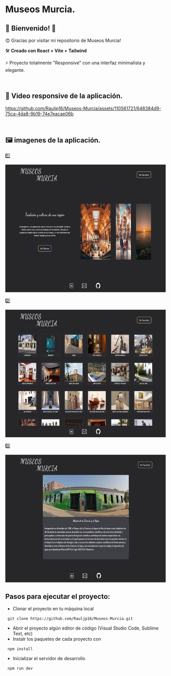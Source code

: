 # Museos Murcia.

## 👋 Bienvenido! 👋

😍 Gracias por visitar mi repositorio de Museos Murcia!

🛠 **Creado con React + Vite + Tailwind**

⚡ Proyecto totalmente "Responsive" con una interfaz minimalista y elegante.

<br/>

## 🎥 Video responsive de la aplicación.

https://github.com/Rauljp16/Museos-Murcia/assets/110561721/648384d9-75ca-4da8-9b19-74e7eacae06b 

<br/>

## 🖼 imagenes de la aplicación.

1️⃣

<img src="src/img/Home.png" width="700" height="400" >

2️⃣

<img src="src/img/Museos.png" width="700" height="400" >

3️⃣

<img src="src/img/Museo.png" width="700" height="400" >

<br/>

## Pasos para ejecutar el proyecto:

- Clonar el proyecto en tu máquina local

```batch
 git clone https://github.com/Rauljp16/Museos-Murcia.git
```

- Abrir el proyecto algún editor de código (Visual Studio Code, Sublime Text, etc)
- Instalr los paquetes de cada proyecto con

```batch
 npm install
```

- Inicializar el servidor de desarrollo

```batch
 npm run dev
```
